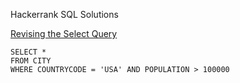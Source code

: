 Hackerrank SQL Solutions

[Revising the Select Query](https://www.hackerrank.com/challenges/revising-the-select-query/problem)
```
SELECT *
FROM CITY
WHERE COUNTRYCODE = 'USA' AND POPULATION > 100000
```
